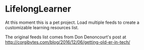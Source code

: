 # LifelongLearner

At this moment this is a pet project. Load multiple feeds to create a customizable learning resources list. 

The original feeds list comes from Don Denoncourt's post at http://corgibytes.com/blog/2016/12/06/getting-old-er-in-tech/
